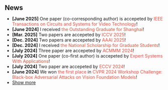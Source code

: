<h1 id="news"></h1>

<h2 style="margin: 30px 0px 10px;">News</h2>

<ul>
<li><strong>[June 2025]</strong> One paper (co-corresponding author) is accepeted by  <span style="color:#e74d3c">IEEE Transactions on Circuits and Systems for Video Technology</span>!</li>
<li><strong>[June 2024]</strong> I received <span style="color:#e74d3c">the Outstanding Graduate for Shanghai</span>!</li>
<li><strong>[Mar. 2025]</strong> Two papers are accepeted by  <span style="color:#e74d3c">ICCV 2025</span>!</li>
<li><strong>[Dec. 2024]</strong> Two papers are accepeted by  <span style="color:#e74d3c">AAAI 2025</span>!</li>
<li><strong>[Dec. 2024]</strong> I received <span style="color:#e74d3c">the National Scholarship for Graduate Students</span>!</li>
<li><strong>[July 2024]</strong> Three paper are accepeted by  <span style="color:#e74d3c">ACMMM 2024</span>!</li>
<li><strong>[July 2024]</strong> One paper (co-first author) is accepeted by  <span style="color:#e74d3c">Expert Systems With Applications</span>!</li>
<li><strong>[July 2024]</strong> Two paper are accepeted by  <span style="color:#e74d3c">ECCV 2024</span>!</li>
<li><strong>[June 2024]</strong> We won <span style="color:#e74d3c">the first place</span> in <span style="color:#e74d3c">CVPR 2024 Workshop Challenge: Black-box Adversarial Attacks on Vision Foundation Models</span>!</li>


<li> <a href="javascript:toggle_vis('newsmore')">Show more</a> </li>
<div id="newsmore" style="display:none">
<li><strong>[Mar. 2024]</strong> One paper is accepeted by  <span style="color:#e74d3c">CVPR 2024</span>!</li>
<li><strong>[Dec. 2023]</strong> One paper (co-first author) is accepeted by  <span style="color:#e74d3c">AAAI 2024</span>!</li>
<li><strong>[Oct. 2023]</strong> One paper (first author) is accepeted by  <span style="color:#e74d3c">NeurIPS 2023</span>!</li>
<li><strong>[Aug. 2023]</strong> One paper (first author) is accepeted by  <span style="color:#e74d3c">IEEE TIFS</span>!</li>
<li><strong>[July 2023]</strong> Three paper (one co-first author and co-corresponding author)are accepeted by  <span style="color:#e74d3c">ACMMM 2023</span>!</li>
</div>
</ul>
